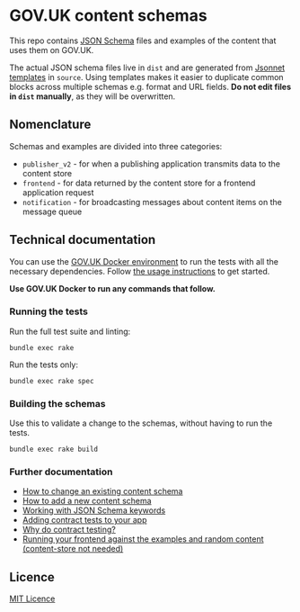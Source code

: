 # GOV.UK content schemas

This repo contains [JSON Schema](http://json-schema.org/) files and examples of the content that uses them on GOV.UK.

The actual JSON schema files live in `dist` and are generated from [Jsonnet templates](https://jsonnet.org) in `source`. Using templates makes it easier to duplicate common blocks across multiple schemas e.g. format and URL fields. **Do not edit files in `dist` manually**, as they will be overwritten.

## Nomenclature

Schemas and examples are divided into three categories:

* `publisher_v2` - for when a publishing application transmits data to the content store
* `frontend` - for data returned by the content store for a frontend application request
* `notification` - for broadcasting messages about content items on the message queue

## Technical documentation

You can use the [GOV.UK Docker environment](https://github.com/alphagov/govuk-docker) to run the tests with all the necessary dependencies. Follow [the usage instructions](https://github.com/alphagov/govuk-docker#usage) to get started.

**Use GOV.UK Docker to run any commands that follow.**

### Running the tests

Run the full test suite and linting:

```
bundle exec rake
```

Run the tests only:

```
bundle exec rake spec
```

### Building the schemas

Use this to validate a change to the schemas, without having to run the tests.

```
bundle exec rake build
```

### Further documentation

* [How to change an existing content schema](docs/changing-an-existing-content-schema.md)
* [How to add a new content schema](docs/adding-a-new-schema.md)
* [Working with JSON Schema keywords](docs/working-with-json-schema-keywords.md)
* [Adding contract tests to your app](docs/contract-testing-howto.md)
* [Why do contract testing?](docs/why-contract-testing.md)
* [Running your frontend against the examples and random content (content-store not needed)](docs/running-frontend-against-examples.md)

## Licence

[MIT Licence](LICENCE)
